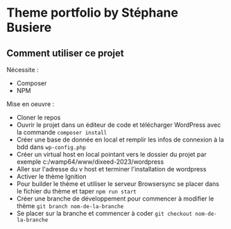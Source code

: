# Theme portfolio by Stéphane Busiere

## Comment utiliser ce projet
Nécessite :
- Composer
- NPM

Mise en oeuvre : 
- Cloner le repos
- Ouvrir le projet dans un éditeur de code et télécharger WordPress avec la commande `composer install`
- Créer une base de donnée en local et remplir les infos de connexion à la bdd dans `wp-config.php`
- Créer un virtual host en local pointant vers le dossier du projet par exemple c:/wamp64/www/dixeed-2023/wordpress
- Aller sur l'adresse du v host et terminer l'installation de wordpress
- Activer le thème Ignition
- Pour builder le thème et utiliser le serveur Browsersync se placer dans le fichier du thème et taper `npm run start`
- Créer une branche de développement pour commencer à modifier le thème `git branch nom-de-la-branche`
- Se placer sur la branche et commencer à coder `git checkout nom-de-la-branche`